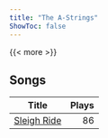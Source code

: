 ```yaml
---
title: "The A-Strings"
ShowToc: false
---
```


{{< more >}}

## Songs
Title | Plays 
----- | -----: 
[Sleigh Ride](/songs/sleigh-ride) | 86

